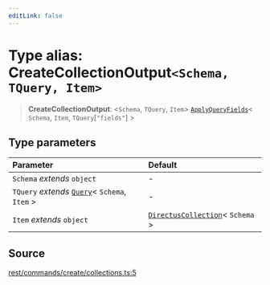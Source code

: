 ```yaml
---
editLink: false
---
```


# Type alias: CreateCollectionOutput`<Schema, TQuery, Item>`

> **CreateCollectionOutput**: \<`Schema`, `TQuery`, `Item`\>
> [`ApplyQueryFields`](../../types-1/type-aliases/type-alias.ApplyQueryFields.md)\< `Schema`, `Item`,
> `TQuery`[`"fields"`] \>

## Type parameters

| Parameter                                                                                       | Default                                                                                          |
| :---------------------------------------------------------------------------------------------- | :----------------------------------------------------------------------------------------------- |
| `Schema` _extends_ `object`                                                                     | -                                                                                                |
| `TQuery` _extends_ [`Query`](../../types-1/interfaces/interface.Query.md)\< `Schema`, `Item` \> | -                                                                                                |
| `Item` _extends_ `object`                                                                       | [`DirectusCollection`](../../schema/type-aliases/type-alias.DirectusCollection.md)\< `Schema` \> |

## Source

[rest/commands/create/collections.ts:5](https://github.com/directus/directus/blob/7789a6c53/sdk/src/rest/commands/create/collections.ts#L5)
